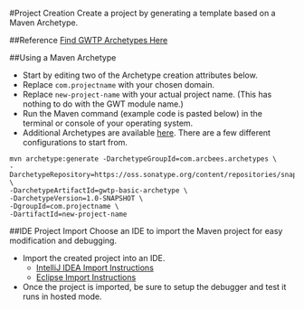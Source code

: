 #Project Creation
Create a project by generating a template based on a Maven Archetype.

##Reference
[Find GWTP Archetypes Here](https://github.com/ArcBees/ArcBees-tools/tree/master/archetypes)

##Using a Maven Archetype

* Start by editing two of the Archetype creation attributes below.
* Replace `com.projectname` with your chosen domain.
* Replace `new-project-name` with your actual project name. (This has nothing to do with the GWT module name.)
* Run the Maven command (example code is pasted below) in the terminal or console of your operating system.
* Additional Archetypes are available [here](https://github.com/ArcBees/ArcBees-tools/tree/master/archetypes). There are a few different configurations to start from.

```
mvn archetype:generate -DarchetypeGroupId=com.arcbees.archetypes \
-DarchetypeRepository=https://oss.sonatype.org/content/repositories/snapshots/ \
-DarchetypeArtifactId=gwtp-basic-archetype \
-DarchetypeVersion=1.0-SNAPSHOT \
-DgroupId=com.projectname \
-DartifactId=new-project-name
```

##IDE Project Import
Choose an IDE to import the Maven project for easy modification and debugging.

* Import the created project into an IDE.
  * [IntelliJ IDEA Import Instructions](http://c.gwt-examples.com/home/maven/ide-import/intellij-idea)
  * [Eclipse Import Instructions](http://c.gwt-examples.com/home/maven/ide-import/eclipse)
* Once the project is imported, be sure to setup the debugger and test it runs in hosted mode.
